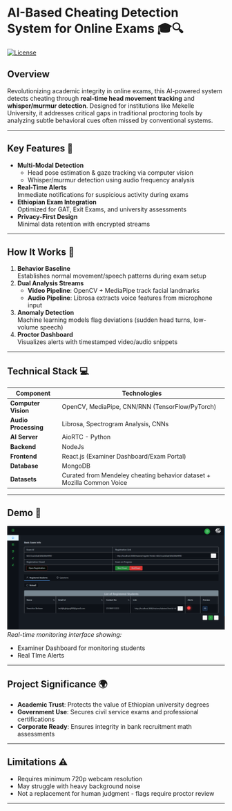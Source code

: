 # AI-Based Cheating Detection System for Online Exams 🎓🔍

[![License](https://img.shields.io/badge/License-MIT-green.svg )](LICENSE)

## Overview
Revolutionizing academic integrity in online exams, this AI-powered system detects cheating through **real-time head movement tracking** and **whisper/murmur detection**. Designed for institutions like Mekelle University, it addresses critical gaps in traditional proctoring tools by analyzing subtle behavioral cues often missed by conventional systems.

---

## Key Features 🚨
- **Multi-Modal Detection**  
  - Head pose estimation & gaze tracking via computer vision  
  - Whisper/murmur detection using audio frequency analysis  
- **Real-Time Alerts**  
  Immediate notifications for suspicious activity during exams  
- **Ethiopian Exam Integration**  
  Optimized for GAT, Exit Exams, and university assessments  
- **Privacy-First Design**  
  Minimal data retention with encrypted streams  

---

## How It Works 🤖
1. **Behavior Baseline**  
   Establishes normal movement/speech patterns during exam setup  
2. **Dual Analysis Streams**  
   - **Video Pipeline**: OpenCV + MediaPipe track facial landmarks  
   - **Audio Pipeline**: Librosa extracts voice features from microphone input  
3. **Anomaly Detection**  
   Machine learning models flag deviations (sudden head turns, low-volume speech)  
4. **Proctor Dashboard**  
   Visualizes alerts with timestamped video/audio snippets  

---

## Technical Stack 💻
| Component          | Technologies                                                                |
|--------------------|-----------------------------------------------------------------------------|
| **Computer Vision** | OpenCV, MediaPipe, CNN/RNN (TensorFlow/PyTorch)                            |
| **Audio Processing**| Librosa, Spectrogram Analysis, CNNs                                        |
| **AI Server**       | AioRTC - Python                                                            |
| **Backend**         | NodeJs                                                                     |
| **Frontend**        | React.js (Examiner Dashboard/Exam Portal)                                  |
| **Database**        | MongoDB                                                                    |
| **Datasets**        | Curated from Mendeley cheating behavior dataset + Mozilla Common Voice     |

---

## Demo 🎥
![Examiner Dashboard](docs/dashboard.png)  
*Real-time monitoring interface showing:*  
- Examiner Dashboard for monitoring students  
- Real TIme Alerts    

---

## Project Significance 🌍
- **Academic Trust**: Protects the value of Ethiopian university degrees  
- **Government Use**: Secures civil service exams and professional certifications  
- **Corporate Ready**: Ensures integrity in bank recruitment math assessments  

---

## Limitations ⚠️
- Requires minimum 720p webcam resolution  
- May struggle with heavy background noise  
- Not a replacement for human judgment - flags require proctor review  

---
